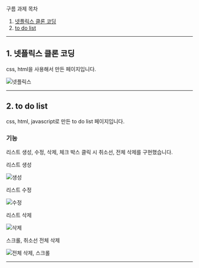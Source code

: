 구름 과제 목차

1. [넷플릭스 클론 코딩](#1.-넷플릭스-클론-코딩)
2. [to do list](#2.-to-do-list)

---
## 1. 넷플릭스 클론 코딩

css, html을 사용해서 만든 페이지입니다.


![넷플릭스](https://github.com/hstla/goorm-project/assets/83001865/0d2928b9-8c11-4cca-99c4-5646000fd959)

---
## 2. to do list 

css, html, javascript로 만든 to do list 페이지입니다.

### 기능
리스트 생성, 수정, 삭제, 체크 박스 클릭 시 취소선, 전체 삭제를 구현했습니다.

리스트 생성


![생성](https://github.com/hstla/goorm-project/assets/83001865/1ce96539-b0cf-470d-a795-b8082e7355e8)


리스트 수정

![수정](https://github.com/hstla/goorm-project/assets/83001865/0bc4e68f-b21d-4dbc-b5a0-bf74cde75c05)


리스트 삭제

![삭제](https://github.com/hstla/goorm-project/assets/83001865/bb826bdc-1a47-4adf-80c0-249a4ea54d95)



스크롤, 취소선 전체 삭제 

![전체 삭제, 스크롤](https://github.com/hstla/goorm-project/assets/83001865/a100612d-b629-41ec-9752-70342a8fdd33)


---

